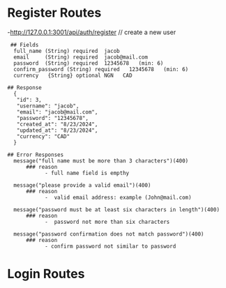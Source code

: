 # Register Routes

-http://127.0.0.1:3001/api/auth/register // create a new user

     ## Fields
      full_name (String) required  jacob
      email     (String) required  jacob@mail.com
      password  (String) required  12345678   (min: 6)
      confirm_password (String) required   12345678   (min: 6)
      currency   {String} optional NGN   CAD

    ## Response
      {
       "id": 3,
       "username": "jacob",
       "email": "jacob@mail.com",
       "password": "12345678",
       "created_at": "8/23/2024",
       "updated_at": "8/23/2024",
       "currency": "CAD"
      }

    ## Error Responses
      message("full name must be more than 3 characters")(400)
          ### reason
                - full name field is empthy

      message("please provide a valid email")(400)
          ### reason
                -  valid email address: example (John@mail.com)

      message("password must be at least six characters in length")(400)
          ### reason
                -  password not more than six characters

      message("password confirmation does not match password")(400)
          ### reason
                - confirm password not similar to password

# Login Routes
